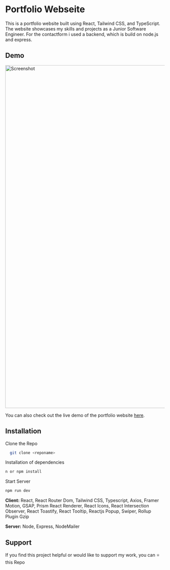 # Portfolio Webseite

This is a portfolio website built using React, Tailwind CSS, and TypeScript. The website showcases my skills and projects as a Junior Software Engineer. For the contactform i used a backend, which is build on node.js and express.

## Demo

<img src="./screenshot.jpg" alt="Screenshot" width="1080"/>

You can also check out the live demo of the portfolio website [here](https://prietogonzalez.tech).

## Installation

Clone the Repo

```bash
  git clone <reponame>
```

Installation of dependencies

```bash
n or npm install
```

Start Server

```bash
npm run dev
```

**Client:** React, React Router Dom, Tailwind CSS, Typescript, Axios, Framer Motion, GSAP, Prism React Renderer, React Icons, React Intersection Observer, React Toastify, React Tooltip, Reactjs Popup, Swiper, Rollup Plugin Gzip

**Server:** Node, Express, NodeMailer

## Support

If you find this project helpful or would like to support my work, you can ⭐ this Repo
